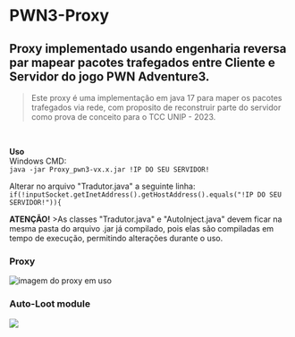 # PWN3-Proxy

## Proxy implementado usando engenharia reversa par mapear pacotes trafegados entre Cliente e Servidor do jogo PWN Adventure3.

>Este proxy é uma implementação em java 17 para maper os pacotes trafegados via rede, com proposito de reconstruir parte do servidor como prova de conceito para o TCC UNIP - 2023.

<br />

**Uso**
<br /> 
Windows CMD:<br /> 
`java -jar Proxy_pwn3-vx.x.jar !IP DO SEU SERVIDOR!`


Alterar no arquivo "Tradutor.java" a seguinte linha: <br />
`if(!inputSocket.getInetAddress().getHostAddress().equals("!IP DO SEU SERVIDOR!")){`


**ATENÇÃO!** >As classes "Tradutor.java" e "AutoInject.java" devem ficar na mesma pasta do arquivo .jar já compilado, pois elas são compiladas em tempo de execução, permitindo alterações durante o uso.

### Proxy
![imagem do proxy em uso](https://cdn.discordapp.com/attachments/1122605734115410144/1122645190922993694/Screenshot_1.png)


### Auto-Loot module
![](https://github.com/P15c1n4/PWN3-Proxy/assets/93447442/19667031-8e2e-42d4-8c45-f40cf8bb50a1)

